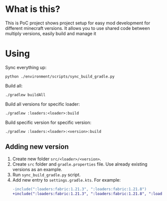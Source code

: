# What is this?
This is PoC project shows project setup for easy mod development for different minecraft versions. It allows you to use shared code between multiply versions, easily build and manage it

# Using
Sync everything up:
```shell
python ./environment/scripts/sync_build_gradle.py
```
Build all:
```shell
./gradlew buildAll
```
Build all versions for specific loader:
```shell
./gradlew :loaders:<loader>:build
```
Build specific version for specific version:
```shell
./gradlew :loaders:<loader>:<version>:build
```

## Adding new version
1. Create new folder `src/<loader>/<version>`.
2. Create `src` folder and `gradle.properties` file. Use already existing versions as an example.
3. Run `sync_build_gradle.py` script.
4. Add new entry to `settings.gradle.kts`. For example:
    ```diff
    -include(":loaders:fabric:1.21.3", ":loaders:fabric:1.21.8")
    +include(":loaders:fabric:1.21.3", ":loaders:fabric:1.21.8", ":loaders:fabric:1.19.1")
    ```
